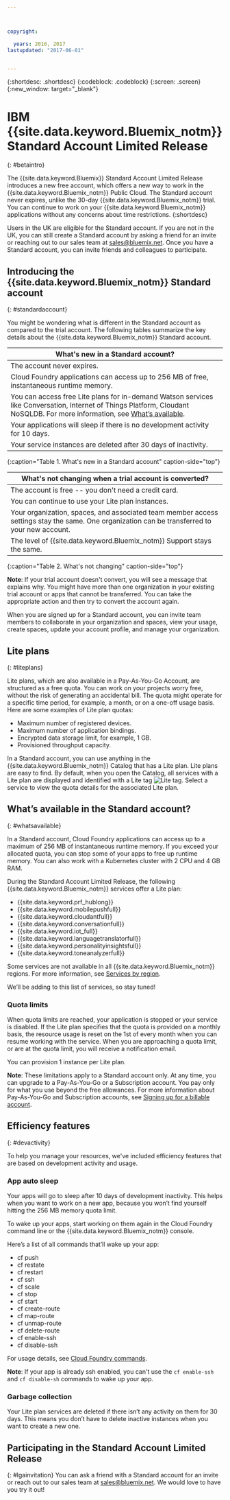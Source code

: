 ```yaml
---



copyright:

  years: 2016, 2017
lastupdated: "2017-06-01"


---
```


{:shortdesc: .shortdesc}
{:codeblock: .codeblock}
{:screen: .screen}
{:new_window: target="_blank"}

# IBM {{site.data.keyword.Bluemix_notm}} Standard Account Limited Release
{: #betaintro}

The {{site.data.keyword.Bluemix}} Standard Account Limited Release introduces a new free account, which offers a new way to work in the {{site.data.keyword.Bluemix_notm}} Public Cloud. The Standard account never expires, unlike the 30-day {{site.data.keyword.Bluemix_notm}} trial. You can continue to work on your {{site.data.keyword.Bluemix_notm}} applications without any concerns about time restrictions. 
{:shortdesc}

Users in the UK are eligible for the Standard account. If you are not in the UK, you can still create a Standard account by asking a friend for an invite or reaching out to our sales team at sales@bluemix.net. Once you have a Standard account, you can invite friends and colleagues to participate.    

## Introducing the {{site.data.keyword.Bluemix_notm}} Standard account
{: #standardaccount}

You might be wondering what is different in the Standard account as compared to the trial account. The following tables summarize the key details about the {{site.data.keyword.Bluemix_notm}} Standard account. 

|What's new in a Standard account? |    
|-----------------|
| The account never expires. |
| Cloud Foundry applications can access up to 256 MB of free, instantaneous runtime memory. |
| You can access free Lite plans for in-demand Watson services like Conversation, Internet of Things Platform, Cloudant NoSQLDB. For more information, see [What’s available](/docs/pricing/standard_account.html#whatsavailable). |
| Your applications will sleep if there is no development activity for 10 days. |
| Your service instances are deleted after 30 days of inactivity. |
{:caption="Table 1. What's new in a Standard account" caption-side="top"}

|What's not changing when a trial account is converted? | 
|-----------------|
|The account is free -- you don't need a credit card. |
|You can continue to use your Lite plan instances. |
|Your organization, spaces, and associated team member access settings stay the same. One organization can be transferred to your new account. |
|The level of {{site.data.keyword.Bluemix_notm}} Support stays the same. |
{:caption="Table 2. What's not changing" caption-side="top"}

**Note**: If your trial account doesn't convert, you will see a message that explains why. You might have more than one organization in your existing trial account or apps that cannot be transferred. You can take the appropriate action and then try to convert the account again.

When you are signed up for a Standard account, you can invite team members to collaborate in your organization and spaces, view your usage, create spaces, update your account profile, and manage your organization.

## Lite plans
{: #liteplans}
   
Lite plans, which are also available in a Pay-As-You-Go Account, are structured as a free quota. You can work on your projects worry free, without the risk of generating an accidental bill. The quota might operate for a specific time period, for example, a month, or on a one-off usage basis. Here are some examples of Lite plan quotas:

<ul>
<li>Maximum number of registered devices.</li>
<li>Maximum number of application bindings.</li>
<li>Encrypted data storage limit, for example, 1 GB.</li>
<li>Provisioned throughput capacity.</li>
</ul> 

In a Standard account, you can use anything in the {{site.data.keyword.Bluemix_notm}} Catalog that has a Lite plan. Lite plans are easy to find. By default, when you open the Catalog, all services with a Lite plan are displayed and identified with a Lite tag ![Lite tag](../icons/Lite.svg). Select a service to view the quota details for the associated Lite plan.

## What’s available in the Standard account?
{: #whatsavailable}

In a Standard account, Cloud Foundry applications can access up to a maximum of 256 MB of instantaneous runtime memory. If you exceed your allocated quota, you can stop some of your apps to free up runtime memory. You can also work with a Kubernetes cluster with 2 CPU and 4 GB RAM. 

During the Standard Account Limited Release, the following {{site.data.keyword.Bluemix_notm}} services offer a Lite plan:

<ul>
<li>{{site.data.keyword.prf_hublong}}</li>
<li>{{site.data.keyword.mobilepushfull}}</li>
<li>{{site.data.keyword.cloudantfull}}</li>
<li>{{site.data.keyword.conversationfull}}</li>
<li>{{site.data.keyword.iot_full}}</li>
<li>{{site.data.keyword.languagetranslatorfull}}</li>
<li>{{site.data.keyword.personalityinsightsfull}}</li>
<li>{{site.data.keyword.toneanalyzerfull}}</li>
</ul>

Some services are not available in all {{site.data.keyword.Bluemix_notm}} regions. For more information, see [Services by region](/docs/services/services_region.html#services_region).

We’ll be adding to this list of services, so stay tuned!

### Quota limits

When quota limits are reached, your application is stopped or your service is disabled. If the Lite plan specifies that the quota is provided on a monthly basis, the resource usage is reset on the 1st of every month when you can resume working with the service. When you are approaching a quota limit, or are at the quota limit, you will receive a notification email. 

You can provision 1 instance per Lite plan. 

**Note**: These limitations apply to a Standard account only. At any time, you can upgrade to a Pay-As-You-Go or a Subscription account. You pay only for what you use beyond the free allowances. For more information about Pay-As-You-Go and Subscription accounts, see [Signing up for a billable account](/docs/pricing/billable.html#billable).

## Efficiency features
{: #devactivity}

To help you manage your resources, we've included efficiency features that are based on development activity and usage.

### App auto sleep

Your apps will go to sleep after 10 days of development inactivity. This helps when you want to work on a new app, because you won’t find yourself hitting the 256 MB memory quota limit. 

To wake up your apps, start working on them again in the Cloud Foundry command line or the {{site.data.keyword.Bluemix_notm}} console. 
 
 Here’s a list of all commands that’ll wake up your app:
  * cf push
  * cf restate
  * cf restart
  * cf ssh
  * cf scale
  * cf stop
  * cf start
  * cf create-route
  * cf map-route
  * cf unmap-route
  * cf delete-route
  * cf enable-ssh
  * cf disable-ssh

For usage details, see [Cloud Foundry commands](/docs/cli/reference/cfcommands/index.html).

 **Note**: If your app is already ssh enabled, you can't use the `cf enable-ssh` and `cf disable-sh` commands to wake up your app. 

### Garbage collection

Your Lite plan services are deleted if there isn’t any activity on them for 30 days. This means you don’t have to delete inactive instances when you want to create a new one. 
 
## Participating in the Standard Account Limited Release
{: #lgainvitation}
You can ask a friend with a Standard account for an invite or reach out to our sales team at sales@bluemix.net. We would love to have you try it out!
